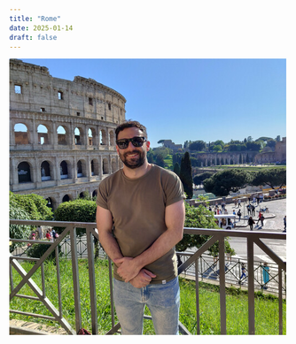 ```yaml
---
title: "Rome"
date: 2025-01-14
draft: false
---
```


<img src="/photos/rome.jpg" title="Rome" class="photo" />